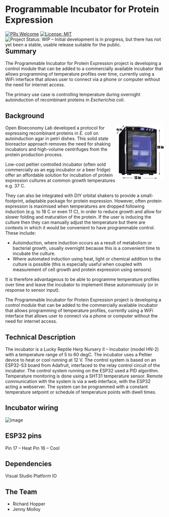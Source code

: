 # Programmable Incubator for Protein Expression



[![PRs Welcome](https://img.shields.io/badge/PRs-welcome-brightgreen.svg?style=flat-square)](http://makeapullrequest.com) <a href="https://www.repostatus.org/#wip"><img src="https://www.repostatus.org/badges/latest/wip.svg" alt="Project Status: WIP – Initial development is in progress, but there has not yet been a stable, usable release suitable for the public." align="left" /></a> [![License: MIT](https://img.shields.io/badge/License-MIT-blue.svg)](https://opensource.org/licenses/MIT) 


## Summary

The Programmable Incubator for Protein Expression project is developing a control module that can be added to a commercially available incubator that allows programming of temperature profiles over time, currently using a WiFi interface that allows user to connect via a phone or computer without the need for internet access.

The primary use case is controlling temperature during overnight autoinduction of recombinant proteins in _Escherichia coli_.

## Background

<img src="./img/incubator-photo.jpg" width=30% height=30% align="right" >

Open Bioeconomy Lab developed a protocol for expressing recombinant proteins in _E. coli_ on autoinduction agar in petri dishes. This solid state bioreactor approach removes the need for shaking incubators and high-volume centrifuges from the protein production process.

Low-cost peltier controlled incubator (often sold commercially as an egg incubator or a beer fridge) offer an affordable solution for incubation of protein expression cultures at common growth temperatures e.g. 37 C. 

They can also be integrated with DIY orbital shakers to provide a small-footprint, adaptable package for protein expression. However, often protein expression is maximised when temperatures are dropped following induction (e.g. to 18 C or even 11 C), in order to reduce growth and allow for slower folding and maturation of the protein. If the user is inducing the culture then they can manually adjust the temperature but there are contexts in which it would be convenient to have programmable control. These include:

 - Autoinduction, where induction occurs as a result of metabolism or bacterial growth, usually overnight because this is a convenient time to incubate the culture.
 - Where automated induction using heat, light or chemical addition to the culture is possible (this is especially useful when coupled with measurement of cell growth and protein expression using sensors)

It is therefore advantageous to be able to programme temperature profiles over time and leave the incubator to implement these autonomously (or in response to sensor input).

The Programmable Incubator for Protein Expression project is developing a control module that can be added to the commercially available incubator that allows programming of temperature profiles, currently using a WiFi interface that allows user to connect via a phone or computer without the need for internet access.

## Technical Description
The incubator is a Lucky Reptile Herp Nursery II – Incubator (model HN-2) with a temperature range of 5 to 60 degC. The incubator uses a Peltier device to heat or cool running at 12 V. 
The control system is based on an ESP32-S3 board from Adafruit, interfaced to the relay control circuit of the incubator.
The control system running on the ESP32 used a PID algorithm. Temperature monitoring is done using a SHT31 temperature sensor. 
Remote communication with the system is via a web interface, with the ESP32 acting a webserver. 
The system can be programmed with a constant temperature setpoint or schedule of temperature points with dwell times. 

## Incubator wiring
![image](https://github.com/openbioeconomy/programmable-incubator/assets/50485336/2d474b24-3f68-4b22-a6c5-431ea4754904)

## ESP32 pins 
Pin 17 – Heat 
Pin 16 – Cool

## Dependencies
Visual Studio
Platform IO

## The Team

 - Richard Hopper
 - Jenny Molloy


